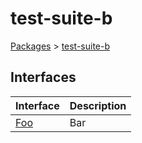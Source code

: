# test-suite-b

[Packages](/) > [test-suite-b](/test-suite-b/)

## Interfaces

| Interface | Description |
| --- | --- |
| [Foo](/test-suite-b/foo-interface/) | Bar |

